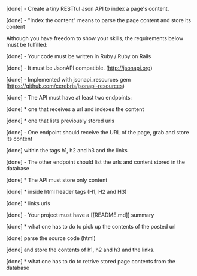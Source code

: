 [done] - Create a tiny RESTful Json API to index a page's content.

[done] - "Index the content" means to parse the page content and store its content

Although you have freedom to show your skills, the requirements below must be fulfilled:

[done] - Your code must be written in Ruby / Ruby on Rails

[done] - It must be  JsonAPI compatible. (http://jsonapi.org)

[done] - Implemented with jsonapi_resources gem (https://github.com/cerebris/jsonapi-resources)

[done] - The API must have at least two endpoints:

[done]   * one that receives a url and indexes the content

[done]   * one that lists previously stored urls

[done] - One endpoint should receive the URL of the page, grab and store its content

[done]   within the tags h1, h2 and h3 and the links

[done] - The other endpoint should list the urls and content stored in the database

[done]   * The API must store only content

[done]   * inside html header tags (H1, H2 and H3)

[done]   * links urls

[done] - Your project must have a [[README.md]] summary

[done]   * what one has to do to pick up the contents of the posted url

[done]     parse the  source code (html)

[done]     and store the contents of h1, h2 and h3 and the links.

[done]  * what one has to do to retrive stored page contents from the database

